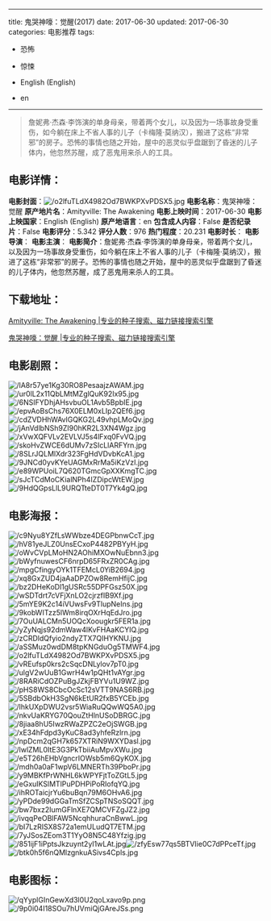 
---
title: 鬼哭神嚎：觉醒(2017)
date: 2017-06-30
updated: 2017-06-30
categories: 电影推荐
tags:
- 恐怖
- 惊悚

- English (English)
- en
---


> 詹妮弗·杰森·李饰演的单身母亲，带着两个女儿，以及因为一场事故身受重伤，如今躺在床上不省人事的儿子（卡梅隆·莫纳汉），搬进了这栋“非常邪”的房子。恐怖的事情也随之开始，屋中的恶灵似乎盘踞到了昏迷的儿子体内，他忽然苏醒，成了恶鬼用来杀人的工具。

## **电影详情**：

**电影封面**：<img src="https://image.tmdb.org/t/p/w200/o2lfuTLdX4982Od7BWKPXvPDSX5.jpg" alt="/o2lfuTLdX4982Od7BWKPXvPDSX5.jpg" title="/o2lfuTLdX4982Od7BWKPXvPDSX5.jpg">
**电影名称**：鬼哭神嚎：觉醒
**原产地片名**：Amityville: The Awakening
**电影上映时间**：2017-06-30
**电影上映国家**：English (English)
**原产地语言**：en
**包含成人内容**：False
**是否纪录片**：False
**电影评分**：5.342
**评分人数**：976
**热门程度**：20.231
**电影时长**：
**电影导演**：
**电影主演**：
**电影简介**：詹妮弗·杰森·李饰演的单身母亲，带着两个女儿，以及因为一场事故身受重伤，如今躺在床上不省人事的儿子（卡梅隆·莫纳汉），搬进了这栋“非常邪”的房子。恐怖的事情也随之开始，屋中的恶灵似乎盘踞到了昏迷的儿子体内，他忽然苏醒，成了恶鬼用来杀人的工具。

## **下载地址**：
[Amityville: The Awakening |专业的种子搜索、磁力链接搜索引擎](https://movie.amd794.com:2083/?search=Amityville%3A%20The%20Awakening&ordering=&mode=match_phrase&page_size=10&page=1)

[鬼哭神嚎：觉醒 |专业的种子搜索、磁力链接搜索引擎](https://movie.amd794.com:2083/?search=%E9%AC%BC%E5%93%AD%E7%A5%9E%E5%9A%8E%EF%BC%9A%E8%A7%89%E9%86%92&ordering=&mode=match_phrase&page_size=10&page=1)
 

## **电影剧照**：
<img src="https://image.tmdb.org/t/p/original/lA8r57ye1Kg30RO8PesaajzAWAM.jpg" alt="/lA8r57ye1Kg30RO8PesaajzAWAM.jpg" title="/lA8r57ye1Kg30RO8PesaajzAWAM.jpg"><img src="https://image.tmdb.org/t/p/original/ur0lL2x11QbLMtMZglQuK92Ix95.jpg" alt="/ur0lL2x11QbLMtMZglQuK92Ix95.jpg" title="/ur0lL2x11QbLMtMZglQuK92Ix95.jpg"><img src="https://image.tmdb.org/t/p/original/6NSIFYDhjAHsvbuOL1Avb5BpbIE.jpg" alt="/6NSIFYDhjAHsvbuOL1Avb5BpbIE.jpg" title="/6NSIFYDhjAHsvbuOL1Avb5BpbIE.jpg"><img src="https://image.tmdb.org/t/p/original/epvAoBsChs76X0ELM0xLIp2QEf6.jpg" alt="/epvAoBsChs76X0ELM0xLIp2QEf6.jpg" title="/epvAoBsChs76X0ELM0xLIp2QEf6.jpg"><img src="https://image.tmdb.org/t/p/original/cdZVDHhWAvlGQKG2L49vhpLMoQv.jpg" alt="/cdZVDHhWAvlGQKG2L49vhpLMoQv.jpg" title="/cdZVDHhWAvlGQKG2L49vhpLMoQv.jpg"><img src="https://image.tmdb.org/t/p/original/jAnVdlbNSh9ZI90hKR2L3XN4Wgz.jpg" alt="/jAnVdlbNSh9ZI90hKR2L3XN4Wgz.jpg" title="/jAnVdlbNSh9ZI90hKR2L3XN4Wgz.jpg"><img src="https://image.tmdb.org/t/p/original/xVwXQFVLv2EVLVJ5s4lFxq0FvVQ.jpg" alt="/xVwXQFVLv2EVLVJ5s4lFxq0FvVQ.jpg" title="/xVwXQFVLv2EVLVJ5s4lFxq0FvVQ.jpg"><img src="https://image.tmdb.org/t/p/original/skoHvZWCE6dUMv7zSIcLlARFYrn.jpg" alt="/skoHvZWCE6dUMv7zSIcLlARFYrn.jpg" title="/skoHvZWCE6dUMv7zSIcLlARFYrn.jpg"><img src="https://image.tmdb.org/t/p/original/8SLrJQLMlXdr323FgHdVDvbKcA1.jpg" alt="/8SLrJQLMlXdr323FgHdVDvbKcA1.jpg" title="/8SLrJQLMlXdr323FgHdVDvbKcA1.jpg"><img src="https://image.tmdb.org/t/p/original/9JNCd0yvKYeUAGMxRrMa5iKzVzI.jpg" alt="/9JNCd0yvKYeUAGMxRrMa5iKzVzI.jpg" title="/9JNCd0yvKYeUAGMxRrMa5iKzVzI.jpg"><img src="https://image.tmdb.org/t/p/original/e89WPUoiL7Q620TGmcGpXXKmgTC.jpg" alt="/e89WPUoiL7Q620TGmcGpXXKmgTC.jpg" title="/e89WPUoiL7Q620TGmcGpXXKmgTC.jpg"><img src="https://image.tmdb.org/t/p/original/sJcTCdMoCKialNPh4IZDipcWtEW.jpg" alt="/sJcTCdMoCKialNPh4IZDipcWtEW.jpg" title="/sJcTCdMoCKialNPh4IZDipcWtEW.jpg"><img src="https://image.tmdb.org/t/p/original/9HdQGpsLlL9URQTteDT0T7Yk4gQ.jpg" alt="/9HdQGpsLlL9URQTteDT0T7Yk4gQ.jpg" title="/9HdQGpsLlL9URQTteDT0T7Yk4gQ.jpg">

## **电影海报**：
<img src="https://image.tmdb.org/t/p/original/c9Nyu8YZfLsWWbze4DEGPbnwCcT.jpg" alt="/c9Nyu8YZfLsWWbze4DEGPbnwCcT.jpg" title="/c9Nyu8YZfLsWWbze4DEGPbnwCcT.jpg"><img src="https://image.tmdb.org/t/p/original/hV81yeJLZ0UnsECxoP4482PBYyH.jpg" alt="/hV81yeJLZ0UnsECxoP4482PBYyH.jpg" title="/hV81yeJLZ0UnsECxoP4482PBYyH.jpg"><img src="https://image.tmdb.org/t/p/original/oWvCVpLMoHN2AOhiMXOwNuEbnn3.jpg" alt="/oWvCVpLMoHN2AOhiMXOwNuEbnn3.jpg" title="/oWvCVpLMoHN2AOhiMXOwNuEbnn3.jpg"><img src="https://image.tmdb.org/t/p/original/bWyfnuwesCF6nrpD65FRxZR0CAg.jpg" alt="/bWyfnuwesCF6nrpD65FRxZR0CAg.jpg" title="/bWyfnuwesCF6nrpD65FRxZR0CAg.jpg"><img src="https://image.tmdb.org/t/p/original/mpgCfingyOYk1TFEMcL0YiB2694.jpg" alt="/mpgCfingyOYk1TFEMcL0YiB2694.jpg" title="/mpgCfingyOYk1TFEMcL0YiB2694.jpg"><img src="https://image.tmdb.org/t/p/original/xq8GxZUD4jaAaDPZOw8RemHfijC.jpg" alt="/xq8GxZUD4jaAaDPZOw8RemHfijC.jpg" title="/xq8GxZUD4jaAaDPZOw8RemHfijC.jpg"><img src="https://image.tmdb.org/t/p/original/bz2DHeKoDl1gUSRc55DPFGsz50X.jpg" alt="/bz2DHeKoDl1gUSRc55DPFGsz50X.jpg" title="/bz2DHeKoDl1gUSRc55DPFGsz50X.jpg"><img src="https://image.tmdb.org/t/p/original/wSDTdrt7cVFjXnLO2cjrzfIB9Xf.jpg" alt="/wSDTdrt7cVFjXnLO2cjrzfIB9Xf.jpg" title="/wSDTdrt7cVFjXnLO2cjrzfIB9Xf.jpg"><img src="https://image.tmdb.org/t/p/original/5mYE9K2c14iVUwsFv9TlupNeIns.jpg" alt="/5mYE9K2c14iVUwsFv9TlupNeIns.jpg" title="/5mYE9K2c14iVUwsFv9TlupNeIns.jpg"><img src="https://image.tmdb.org/t/p/original/9kobWITzz5lWm8irqOXrHqEdJro.jpg" alt="/9kobWITzz5lWm8irqOXrHqEdJro.jpg" title="/9kobWITzz5lWm8irqOXrHqEdJro.jpg"><img src="https://image.tmdb.org/t/p/original/7OuUALCMn5UOQcXoougkr5FER1a.jpg" alt="/7OuUALCMn5UOQcXoougkr5FER1a.jpg" title="/7OuUALCMn5UOQcXoougkr5FER1a.jpg"><img src="https://image.tmdb.org/t/p/original/yZyNqjs92dmWaw4lKvFHAaKCYIQ.jpg" alt="/yZyNqjs92dmWaw4lKvFHAaKCYIQ.jpg" title="/yZyNqjs92dmWaw4lKvFHAaKCYIQ.jpg"><img src="https://image.tmdb.org/t/p/original/zCRDldQfyio2ndyZTX7QIHYKNU.jpg" alt="/zCRDldQfyio2ndyZTX7QIHYKNU.jpg" title="/zCRDldQfyio2ndyZTX7QIHYKNU.jpg"><img src="https://image.tmdb.org/t/p/original/aSSMuz0wdDM8tpKNGduOg5TMWF4.jpg" alt="/aSSMuz0wdDM8tpKNGduOg5TMWF4.jpg" title="/aSSMuz0wdDM8tpKNGduOg5TMWF4.jpg"><img src="https://image.tmdb.org/t/p/original/o2lfuTLdX4982Od7BWKPXvPDSX5.jpg" alt="/o2lfuTLdX4982Od7BWKPXvPDSX5.jpg" title="/o2lfuTLdX4982Od7BWKPXvPDSX5.jpg"><img src="https://image.tmdb.org/t/p/original/vREufsp0krs2cSqcDNLylov7pT0.jpg" alt="/vREufsp0krs2cSqcDNLylov7pT0.jpg" title="/vREufsp0krs2cSqcDNLylov7pT0.jpg"><img src="https://image.tmdb.org/t/p/original/ulgV2wUuB1GwrH4w1pQHt1vAYgr.jpg" alt="/ulgV2wUuB1GwrH4w1pQHt1vAYgr.jpg" title="/ulgV2wUuB1GwrH4w1pQHt1vAYgr.jpg"><img src="https://image.tmdb.org/t/p/original/8RARiCdOZPuBgJZkjFBYVu1U9WZ.jpg" alt="/8RARiCdOZPuBgJZkjFBYVu1U9WZ.jpg" title="/8RARiCdOZPuBgJZkjFBYVu1U9WZ.jpg"><img src="https://image.tmdb.org/t/p/original/pHS8WS8CbcOcSc12sVTT9NAS6RB.jpg" alt="/pHS8WS8CbcOcSc12sVTT9NAS6RB.jpg" title="/pHS8WS8CbcOcSc12sVTT9NAS6RB.jpg"><img src="https://image.tmdb.org/t/p/original/5SBdbOkH3SgN6kEtUR2fxB5YCEb.jpg" alt="/5SBdbOkH3SgN6kEtUR2fxB5YCEb.jpg" title="/5SBdbOkH3SgN6kEtUR2fxB5YCEb.jpg"><img src="https://image.tmdb.org/t/p/original/lhkUXpDWU2vsr5WiaRuQQwWQ5A0.jpg" alt="/lhkUXpDWU2vsr5WiaRuQQwWQ5A0.jpg" title="/lhkUXpDWU2vsr5WiaRuQQwWQ5A0.jpg"><img src="https://image.tmdb.org/t/p/original/nkvUaKRYG70QouZtHlnUSoDBRGC.jpg" alt="/nkvUaKRYG70QouZtHlnUSoDBRGC.jpg" title="/nkvUaKRYG70QouZtHlnUSoDBRGC.jpg"><img src="https://image.tmdb.org/t/p/original/8jiaa8hU5IwzRWaZPZC2eOjSWGB.jpg" alt="/8jiaa8hU5IwzRWaZPZC2eOjSWGB.jpg" title="/8jiaa8hU5IwzRWaZPZC2eOjSWGB.jpg"><img src="https://image.tmdb.org/t/p/original/xE34hFdpd3yKuC8ad3yhfeRzlrn.jpg" alt="/xE34hFdpd3yKuC8ad3yhfeRzlrn.jpg" title="/xE34hFdpd3yKuC8ad3yhfeRzlrn.jpg"><img src="https://image.tmdb.org/t/p/original/npDcm2qGH7k657XTRiN9WXYDasl.jpg" alt="/npDcm2qGH7k657XTRiN9WXYDasl.jpg" title="/npDcm2qGH7k657XTRiN9WXYDasl.jpg"><img src="https://image.tmdb.org/t/p/original/lwlZML0ItE3G3PkTbiiAuMpvXWu.jpg" alt="/lwlZML0ItE3G3PkTbiiAuMpvXWu.jpg" title="/lwlZML0ItE3G3PkTbiiAuMpvXWu.jpg"><img src="https://image.tmdb.org/t/p/original/e5T26hEHbVgncrIOWsb5m6QyKOX.jpg" alt="/e5T26hEHbVgncrIOWsb5m6QyKOX.jpg" title="/e5T26hEHbVgncrIOWsb5m6QyKOX.jpg"><img src="https://image.tmdb.org/t/p/original/mdh0a0aF1wpV6LMNERTh39PboPr.jpg" alt="/mdh0a0aF1wpV6LMNERTh39PboPr.jpg" title="/mdh0a0aF1wpV6LMNERTh39PboPr.jpg"><img src="https://image.tmdb.org/t/p/original/y9MBKfPrWNHL6kWPYFjtToZGtL5.jpg" alt="/y9MBKfPrWNHL6kWPYFjtToZGtL5.jpg" title="/y9MBKfPrWNHL6kWPYFjtToZGtL5.jpg"><img src="https://image.tmdb.org/t/p/original/eGxuIKSlMTlPuPDHPiPoRIofqYQ.jpg" alt="/eGxuIKSlMTlPuPDHPiPoRIofqYQ.jpg" title="/eGxuIKSlMTlPuPDHPiPoRIofqYQ.jpg"><img src="https://image.tmdb.org/t/p/original/ihROTaicjrYu6buBqn79M6OHvA6.jpg" alt="/ihROTaicjrYu6buBqn79M6OHvA6.jpg" title="/ihROTaicjrYu6buBqn79M6OHvA6.jpg"><img src="https://image.tmdb.org/t/p/original/yPDde99dGGaTmSfZCSpTNSoSQQT.jpg" alt="/yPDde99dGGaTmSfZCSpTNSoSQQT.jpg" title="/yPDde99dGGaTmSfZCSpTNSoSQQT.jpg"><img src="https://image.tmdb.org/t/p/original/bw7bxz2IumGFlnXE7QMCVFZgJZ2.jpg" alt="/bw7bxz2IumGFlnXE7QMCVFZgJZ2.jpg" title="/bw7bxz2IumGFlnXE7QMCVFZgJZ2.jpg"><img src="https://image.tmdb.org/t/p/original/ivqqPeOBlFAW5NcqhhuraCnBwwL.jpg" alt="/ivqqPeOBlFAW5NcqhhuraCnBwwL.jpg" title="/ivqqPeOBlFAW5NcqhhuraCnBwwL.jpg"><img src="https://image.tmdb.org/t/p/original/bI7LzRISX8S72a1emULudQT7ETM.jpg" alt="/bI7LzRISX8S72a1emULudQT7ETM.jpg" title="/bI7LzRISX8S72a1emULudQT7ETM.jpg"><img src="https://image.tmdb.org/t/p/original/7yJSosZEom3T1YyO8N5C48Yfzig.jpg" alt="/7yJSosZEom3T1YyO8N5C48Yfzig.jpg" title="/7yJSosZEom3T1YyO8N5C48Yfzig.jpg"><img src="https://image.tmdb.org/t/p/original/851ijF1iPptsJkzuynt2yI1wLAt.jpg" alt="/851ijF1iPptsJkzuynt2yI1wLAt.jpg" title="/851ijF1iPptsJkzuynt2yI1wLAt.jpg"><img src="https://image.tmdb.org/t/p/original/zfyEsw77qs5BTVIie0C7dPPceTf.jpg" alt="/zfyEsw77qs5BTVIie0C7dPPceTf.jpg" title="/zfyEsw77qs5BTVIie0C7dPPceTf.jpg"><img src="https://image.tmdb.org/t/p/original/btk0h5f6nQMlzgnkuASivs4Cpls.jpg" alt="/btk0h5f6nQMlzgnkuASivs4Cpls.jpg" title="/btk0h5f6nQMlzgnkuASivs4Cpls.jpg">

## **电影图标**：
<img src="https://image.tmdb.org/t/p/original/qYyplGInGewXd3l0U2qoLxavo9p.png" alt="/qYyplGInGewXd3l0U2qoLxavo9p.png" title="/qYyplGInGewXd3l0U2qoLxavo9p.png"><img src="https://image.tmdb.org/t/p/original/9p0i04I18SOu7hUVmiQjGAreJSs.png" alt="/9p0i04I18SOu7hUVmiQjGAreJSs.png" title="/9p0i04I18SOu7hUVmiQjGAreJSs.png">
